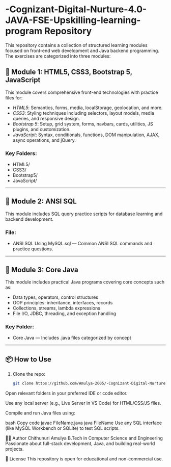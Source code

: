 # -Cognizant-Digital-Nurture-4.0-JAVA-FSE-Upskilling-learning-program Repository

This repository contains a collection of structured learning modules focused on front-end web development and Java backend programming. The exercises are categorized into three modules:

## 📁 Module 1: HTML5, CSS3, Bootstrap 5, JavaScript

This module covers comprehensive front-end technologies with practice files for:

- *HTML5*: Semantics, forms, media, localStorage, geolocation, and more.
- *CSS3*: Styling techniques including selectors, layout models, media queries, and responsive design.
- *Bootstrap 5*: Setup, grid system, forms, navbars, cards, utilities, JS plugins, and customization.
- *JavaScript*: Syntax, conditionals, functions, DOM manipulation, AJAX, async operations, and jQuery.

### Key Folders:
-  HTML5/
- CSS3/
- Bootstrap5/
- JavaScript/

---

## 📁 Module 2: ANSI SQL

This module includes SQL query practice scripts for database learning and backend development.

### File:
- ANSI SQL Using MySQL.sql — Common ANSI SQL commands and practice questions.

---

## 📁 Module 3: Core Java

This module includes practical Java programs covering core concepts such as:

- Data types, operators, control structures
- OOP principles: inheritance, interfaces, records
- Collections, streams, lambda expressions
- File I/O, JDBC, threading, and exception handling

### Key Folder:
- Core Java — Includes .java files categorized by concept

---

## 📦 How to Use

1. Clone the repo:
   ```bash
   git clone https://github.com/Amulya-2005/-Cognizant-Digital-Nurture-4.0-JAVA-FSE-Upskilling-learning-program.git
Open relevant folders in your preferred IDE or code editor.

Use any local server (e.g., Live Server in VS Code) for HTML/CSS/JS files.

Compile and run Java files using:

bash
Copy code
javac FileName.java
java FileName
Use any SQL interface (like MySQL Workbench or SQLite) to test SQL scripts.

🧑‍💻 Author
Chithunuri Amulya
B.Tech in Computer Science and Engineering
Passionate about full-stack development, Java, and building real-world projects.

📄 License
This repository is open for educational and non-commercial use.
